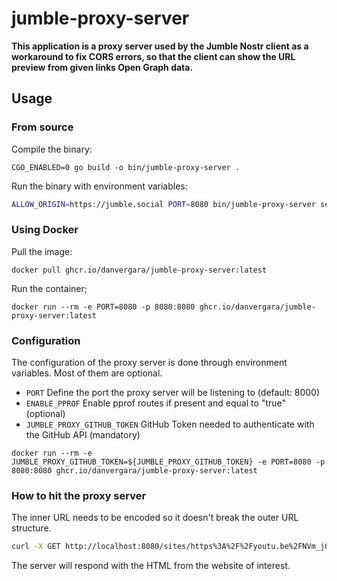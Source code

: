 # jumble-proxy-server

__This application is a proxy server used by the Jumble Nostr client as a workaround to fix CORS errors, so that the client can show the URL preview from given links Open Graph data.__

## Usage

### From source

Compile the binary:

```
CGO_ENABLED=0 go build -o bin/jumble-proxy-server .
```

Run the binary with environment variables:

```sh
ALLOW_ORIGIN=https://jumble.social PORT=8080 bin/jumble-proxy-server server
```

### Using Docker

Pull the image:

```
docker pull ghcr.io/danvergara/jumble-proxy-server:latest
```

Run the container;

```
docker run --rm -e PORT=8080 -p 8080:8080 ghcr.io/danvergara/jumble-proxy-server:latest
```

### Configuration

The configuration of the proxy server is done through environment variables. Most of them are optional.

- `PORT` Define the port the proxy server will be listening to (default: 8000)
- `ENABLE_PPROF` Enable pprof routes if present and equal to "true" (optional)
- `JUMBLE_PROXY_GITHUB_TOKEN` GitHub Token needed to authenticate with the GitHub API (mandatory) 

```
docker run --rm -e JUMBLE_PROXY_GITHUB_TOKEN=${JUMBLE_PROXY_GITHUB_TOKEN} -e PORT=8080 -p 8080:8080 ghcr.io/danvergara/jumble-proxy-server:latest
```

### How to hit the proxy server

The inner URL needs to be encoded so it doesn't break the outer URL structure.

```sh
curl -X GET http://localhost:8080/sites/https%3A%2F%2Fyoutu.be%2FNVm_jGdwTjQ%3Fsi%3DblYLT44WrrPjL9gU
```

The server will respond with the HTML from the website of interest.
